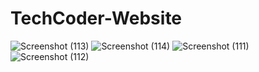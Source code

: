 ﻿# TechCoder-Website

![Screenshot (113)](https://github.com/artichaudhari/TechCoder-Website/assets/140196036/86c18459-7dba-45e3-ad58-6d29297e69e1)
![Screenshot (114)](https://github.com/artichaudhari/TechCoder-Website/assets/140196036/8633d4e2-e3ba-47cb-bf5c-78f5cca8e434)
![Screenshot (111)](https://github.com/artichaudhari/TechCoder-Website/assets/140196036/05c8e60f-3875-474d-9f9f-7ce8664723d7)
![Screenshot (112)](https://github.com/artichaudhari/TechCoder-Website/assets/140196036/f12f7782-65b2-4d26-a821-c09d213674f9)
